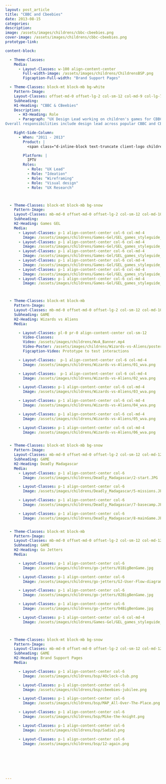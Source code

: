 ```yaml
---
layout: post_article
title: "CBBC and Cbeebies"
date: 2013-08-15
categories:
description:
image: /assets/images/childrens/cbbc-cbeebies.png
cover-image: /assets/images/childrens/cbbc-cbeebies.png
prototype-link: 

content-block:

  - Theme-Classes:
    Media:
      - Layout-Classes: w-100 align-content-center
        Full-width-image: /assets/images/childrens/ChildrensBSP.png
        Figcaption-Full-width: "Brand Support Pages"

  - Theme-Classes: block-mt block-mb bg-white
    Pattern-Image:
    Layout-Classes: offset-md-0 offset-lg-2 col-sm-12 col-md-9 col-lg-7 col-xl-6 mb-md-5
    Subheading:
    H1-Heading: "CBBC & CBeebies"
    Description:
      - H3-Heading: Role
      - Paragraph: "UX Design Lead working on children's games for CBBC and CBeebies.
Overall responsibilities include design lead across popular CBBC and CBeebies games, daily communication with producers and external agencies, feedback on wireframes, storyboards, make games accessible and easy to play. Other responsibilities included investigating and developing the Games GEL guidelines, designing iconography, theming games for seasonal occasions and illustration work for the CBBC and CBeebies website."

    Right-Side-Column:
      - When: "2011 - 2013"
        Product: |
          <span class="d-inline-block text-truncate client-logo childrens product-name"></span>

        Platform: |
          IPTV
        Roles:
          - Role: "UX Lead"
          - Role: "Ideation"
          - Role: "Wireframing"
          - Role: "Visual design"
          - Role: "UX Research"



  - Theme-Classes: block-mt block-mb bg-snow
    Pattern-Image:
    Layout-Classes: mb-md-0 offset-md-0 offset-lg-2 col-sm-12 col-md-10 col-lg-12
    Subheading:
    H2-Heading: Games GEL
    Media:
      - Layout-Classes: p-1 align-content-center col-6 col-md-4
        Image: /assets/images/childrens/Games-Gel/GEL_games_styleguide_v1.2_Draft_Page_04.png
      - Layout-Classes: p-1 align-content-center col-6 col-md-4
        Image: /assets/images/childrens/Games-Gel/GEL_games_styleguide_v1.2_Draft_Page_06.png
      - Layout-Classes: p-1 align-content-center col-6 col-md-4
        Image: /assets/images/childrens/Games-Gel/GEL_games_styleguide_v1.2_Draft_Page_07.png
      - Layout-Classes: p-1 align-content-center col-6 col-md-4
        Image: /assets/images/childrens/Games-Gel/GEL_games_styleguide_v1.2_Draft_Page_09.png
      - Layout-Classes: p-1 align-content-center col-6 col-md-4
        Image: /assets/images/childrens/Games-Gel/GEL_games_styleguide_v1.2_Draft_Page_11.png
      - Layout-Classes: p-1 align-content-center col-6 col-md-4
        Image: /assets/images/childrens/Games-Gel/GEL_games_styleguide_v1.2_Draft_Page_14.png



  - Theme-Classes: block-mt block-mb
    Pattern-Image:
    Layout-Classes: mb-md-0 offset-md-0 offset-lg-2 col-sm-12 col-md-10 col-lg-4 col-xl-4
    Subheading: GAME
    H2-Heading: Wizards vs Aliens
    Media:

      - Layout-Classes: pl-0 pr-0 align-content-center col-sm-12
        Video-Classes:
        Video: /assets/images/childrens/WvA_Banner.mp4
        Video-Poster: /assets/images/childrens/Wizards-vs-Aliens/poster-wva.png
        Figcaption-Video: Prototype to test interactions

      - Layout-Classes:  p-1 align-content-center col-6 col-md-4
        Image: /assets/images/childrens/Wizards-vs-Aliens/01_wva.png

      - Layout-Classes:  p-1 align-content-center col-6 col-md-4
        Image: /assets/images/childrens/Wizards-vs-Aliens/02_wva.png

      - Layout-Classes: p-1 align-content-center col-6 col-md-4
        Image: /assets/images/childrens/Wizards-vs-Aliens/03_wva.png

      - Layout-Classes: p-1 align-content-center col-6 col-md-4
        Image: /assets/images/childrens/Wizards-vs-Aliens/04_wva.png

      - Layout-Classes: p-1 align-content-center col-6 col-md-4
        Image: /assets/images/childrens/Wizards-vs-Aliens/05_wva.png

      - Layout-Classes: p-1 align-content-center col-6 col-md-4
        Image: /assets/images/childrens/Wizards-vs-Aliens/06_wva.png


  - Theme-Classes: block-mt block-mb bg-snow
    Pattern-Image:
    Layout-Classes: mb-md-0 offset-md-0 offset-lg-2 col-sm-12 col-md-12
    Subheading: GAME
    H2-Heading: Deadly Madagascar
    Media:
      - Layout-Classes: p-1 align-content-center col-6
        Image: /assets/images/childrens/Deadly_Madagascar/2-start.JPG

      - Layout-Classes: p-1 align-content-center col-6
        Image: /assets/images/childrens/Deadly_Madagascar/5-missions.JPG

      - Layout-Classes: p-1 align-content-center col-6
        Image: /assets/images/childrens/Deadly_Madagascar/7-basecamp.JPG

      - Layout-Classes: p-1 align-content-center col-6
        Image: /assets/images/childrens/Deadly_Madagascar/8-mainGame.JPG


  - Theme-Classes: block-mt block-mb
    Pattern-Image:
    Layout-Classes: mb-md-0 offset-md-0 offset-lg-2 col-sm-12 col-md-12
    Subheading: GAME
    H2-Heading: Go Jetters
    Media:

      - Layout-Classes: p-1 align-content-center col-6
        Image: /assets/images/childrens/go-jetters/01BigBenGame.jpg

      - Layout-Classes: p-1 align-content-center col-6
        Image: /assets/images/childrens/go-jetters/GJ-User-Flow-diagram.png

      - Layout-Classes: p-1 align-content-center col-6
        Image: /assets/images/childrens/go-jetters/02BigBenGame.jpg

      - Layout-Classes: p-1 align-content-center col-6
        Image: /assets/images/childrens/go-jetters/04BigBenGame.jpg

      - Layout-Classes: p-1 align-content-center col-6 col-md-4
        Image: /assets/images/childrens/Games-Gel/GEL_games_styleguide_page_4.png



  - Theme-Classes: block-mt block-mb bg-snow
    Pattern-Image:
    Layout-Classes: mb-md-0 offset-md-0 offset-lg-2 col-sm-12 col-md-12
    Subheading: GAME
    H2-Heading: Brand Support Pages
    Media:

      - Layout-Classes: p-1 align-content-center col-6
        Image: /assets/images/childrens/bsp/4Oclock-club.png

      - Layout-Classes: p-1 align-content-center col-6
        Image: /assets/images/childrens/bsp/cbeebies-jubilee.png

      - Layout-Classes: p-1 align-content-center col-6
        Image: /assets/images/childrens/bsp/MAP_All-Over-The-Place.png

      - Layout-Classes: p-1 align-content-center col-6
        Image: /assets/images/childrens/bsp/Mike-the-knight.png

      - Layout-Classes: p-1 align-content-center col-6
        Image: /assets/images/childrens/bsp/SadieJ.png

      - Layout-Classes: p-1 align-content-center col-6
        Image: /assets/images/childrens/bsp/12-again.png







---
```

